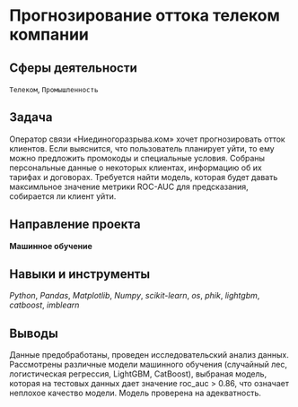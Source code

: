 # Прогнозирование оттока телеком компании
## Сферы деятельности
`Телеком`, `Промышленность`

## Задача
Оператор связи «Ниединогоразрыва.ком» хочет прогнозировать отток клиентов. Если выяснится, что пользователь планирует уйти, то ему можно предложить промокоды и специальные условия. Собраны персональные данные о некоторых клиентах, информацию об их тарифах и договорах. 
Требуется найти модель, которая будет давать максимльное значение метрики ROC-AUC для предсказания, собирается ли клиент уйти.

## Направление проекта
**Машинное обучение**

## Навыки и инструменты
*Python*, *Pandas*, *Matplotlib*, *Numpy*, *scikit-learn*, *os*, *phik*, *lightgbm*, *catboost*, *imblearn*

## Выводы
Данные предобработаны, проведен исследовательский анализ данных. Рассмотрены различные модели машинного обучения (случайный лес, логистическая регрессия, LightGBM, CatBoost), выбраная модель, которая на тестовых данных дает значение roc_auc > 0.86, что означает неплохое качество модели. Модель проверена на адекватность.